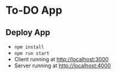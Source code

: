 # To-DO App

## Deploy App
- `npm install`
- `npm run start`
- Client running at [http://localhost:3000](http://localhost:3000) 
- Server running at [http://localhost:4000](http://localhost:4000) 
